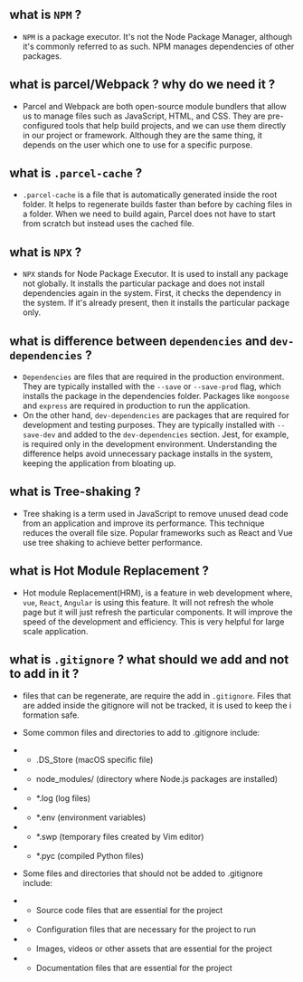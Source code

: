## what is `NPM` ?

- `NPM` is a package executor. It's not the Node Package Manager, although it's commonly referred to as such. NPM manages dependencies of other packages.

## what is parcel/Webpack ? why do we need it ?

- Parcel and Webpack are both open-source module bundlers that allow us to manage files such as JavaScript, HTML, and CSS. They are pre-configured tools that help build projects, and we can use them directly in our project or framework. Although they are the same thing, it depends on the user which one to use for a specific purpose.

## what is `.parcel-cache` ?

- `.parcel-cache` is a file that is automatically generated inside the root folder. It helps to regenerate builds faster than before by caching files in a folder. When we need to build again, Parcel does not have to start from scratch but instead uses the cached file.

## what is `NPX` ?

- `NPX` stands for Node Package Executor. It is used to install any package not globally. It installs the particular package and does not install dependencies again in the system. First, it checks the dependency in the system. If it's already present, then it installs the particular package only.

## what is difference between `dependencies` and `dev-dependencies` ?

- `Dependencies` are files that are required in the production environment. They are typically installed with the `--save` or `--save-prod` flag, which installs the package in the dependencies folder. Packages like `mongoose` and `express` are required in production to run the application.
- On the other hand, `dev-dependencies` are packages that are required for development and testing purposes. They are typically installed with `--save-dev` and added to the `dev-dependencies` section. Jest, for example, is required only in the development environment. Understanding the difference helps avoid unnecessary package installs in the system, keeping the application from bloating up.

## what is Tree-shaking ?

- Tree shaking is a term used in JavaScript to remove unused dead code from an application and improve its performance. This technique reduces the overall file size. Popular frameworks such as React and Vue use tree shaking to achieve better performance.

## what is Hot Module Replacement ?

- Hot module Replacement(HRM), is a feature in web development where, `vue`, `React`, `Angular` is using this feature. It will not refresh the whole page but it will just refresh the particular components. It will improve the speed of the development and efficiency. This is very helpful for large scale application.

## what is `.gitignore` ? what should we add and not to add in it ?

- files that can be regenerate, are require the add in `.gitignore`. Files that are added inside the gitignore will not be tracked, it is used to keep the i formation safe.

- Some common files and directories to add to .gitignore include:

- - .DS_Store (macOS specific file)
- - node_modules/ (directory where Node.js packages are installed)
- - \*.log (log files)
- - \*.env (environment variables)
- - \*.swp (temporary files created by Vim editor)
- - \*.pyc (compiled Python files)
- Some files and directories that should not be added to .gitignore include:

- - Source code files that are essential for the project
- - Configuration files that are necessary for the project to run
- - Images, videos or other assets that are essential for the project
- - Documentation files that are essential for the project


